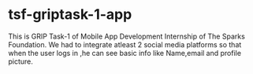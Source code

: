 # tsf-griptask-1-app
This is GRIP Task-1 of Mobile App Development Internship of The Sparks Foundation. We had to integrate atleast 2 social media platforms so that when the user logs in ,he can see basic info like Name,email and profile picture.
